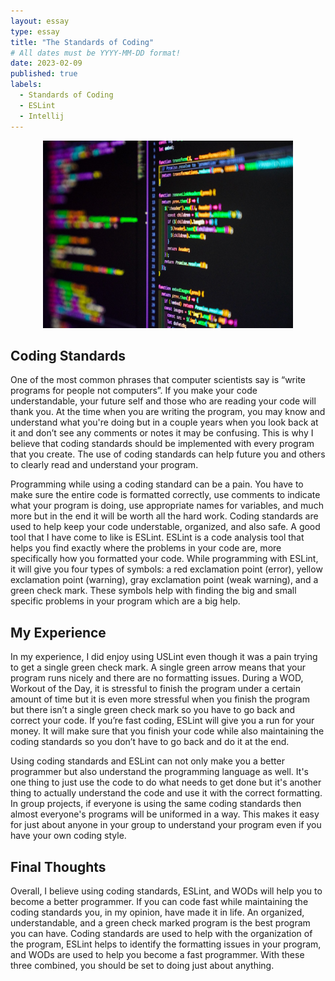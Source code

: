 ```yaml
---
layout: essay
type: essay
title: "The Standards of Coding"
# All dates must be YYYY-MM-DD format!
date: 2023-02-09
published: true
labels:
  - Standards of Coding
  - ESLint
  - Intellij
---
```



<p align="center">
  <img width="400" height="300" src="../img/js.jpg">
</p>

## Coding Standards

One of the most common phrases that computer scientists say is “write programs for people not computers”. If you make your code understandable, your future self and those who are reading your code will thank you. At the time when you are writing the program, you may know and understand what you're doing but in a couple years when you look back at it and don’t see any comments or notes it may be confusing. This is why I believe that coding standards should be implemented with every program that you create. The use of coding standards can help future you and others to clearly read and understand your program. 

Programming while using a coding standard can be a pain. You have to make sure the entire code is formatted correctly, use comments to indicate what your program is doing, use appropriate names for variables, and much more but in the end it will be worth all the hard work. Coding standards are used to help keep your code understable, organized, and also safe. A good tool that I have come to like is ESLint. ESLint is a code analysis tool that helps you find exactly where the problems in your code are, more specifically how you formatted your code. While programming with ESLint, it will give you four types of symbols: a red exclamation point (error), yellow exclamation point (warning), gray exclamation point (weak warning), and a green check mark. These symbols help with finding the big and small specific problems in your program which are a big help.

## My Experience

In my experience, I did enjoy using USLint even though it was a pain trying to get a single green check mark. A single green arrow means that your program runs nicely and there are no formatting issues. During a WOD, Workout of the Day, it is stressful to finish the program under a certain amount of time but it is even more stressful when you finish the program but there isn’t a single green check mark so you have to go back and correct your code. If you’re fast coding, ESLint will give you a run for your money. It will make sure that you finish your code while also maintaining the coding standards so you don’t have to go back and do it at the end.

Using coding standards and ESLint can not only make you a better programmer but also understand the programming language as well. It's one thing to just use the code to do what needs to get done but it's another thing to actually understand the code and use it with the correct formatting. In group projects, if everyone is using the same coding standards then almost everyone's programs will be uniformed in a way. This makes it easy for just about anyone in your group to understand your program even if you have your own coding style. 

## Final Thoughts
Overall, I believe using coding standards, ESLint, and WODs will help you to become a better programmer. If you can code fast while maintaining the coding standards you, in my opinion, have made it in life. An organized, understandable, and a green check marked program is the best program you can have. Coding standards are used to help with the organization of the program, ESLint helps to identify the formatting issues in your program, and WODs are used to help you become a fast programmer. With these three combined, you should be set to doing just about anything.
